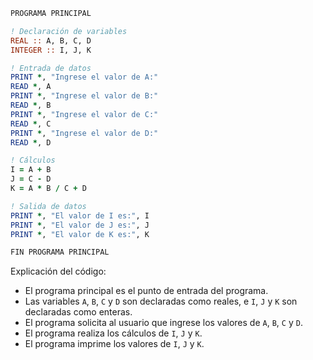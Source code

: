```fortran
PROGRAMA PRINCIPAL

! Declaración de variables
REAL :: A, B, C, D
INTEGER :: I, J, K

! Entrada de datos
PRINT *, "Ingrese el valor de A:"
READ *, A
PRINT *, "Ingrese el valor de B:"
READ *, B
PRINT *, "Ingrese el valor de C:"
READ *, C
PRINT *, "Ingrese el valor de D:"
READ *, D

! Cálculos
I = A + B
J = C - D
K = A * B / C + D

! Salida de datos
PRINT *, "El valor de I es:", I
PRINT *, "El valor de J es:", J
PRINT *, "El valor de K es:", K

FIN PROGRAMA PRINCIPAL
```

Explicación del código:

* El programa principal es el punto de entrada del programa.
* Las variables `A`, `B`, `C` y `D` son declaradas como reales, e `I`, `J` y `K` son declaradas como enteras.
* El programa solicita al usuario que ingrese los valores de `A`, `B`, `C` y `D`.
* El programa realiza los cálculos de `I`, `J` y `K`.
* El programa imprime los valores de `I`, `J` y `K`.